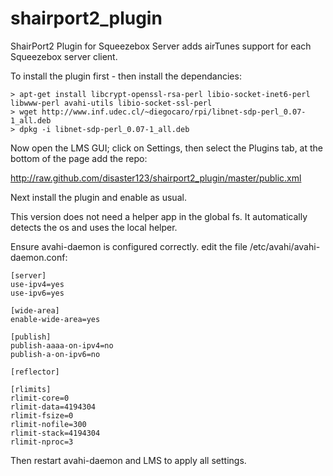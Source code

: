 shairport2_plugin
================

ShairPort2 Plugin for Squeezebox Server adds airTunes support for each Squeezebox server client.

To install the plugin first - then install the dependancies:

    > apt-get install libcrypt-openssl-rsa-perl libio-socket-inet6-perl libwww-perl avahi-utils libio-socket-ssl-perl
    > wget http://www.inf.udec.cl/~diegocaro/rpi/libnet-sdp-perl_0.07-1_all.deb
    > dpkg -i libnet-sdp-perl_0.07-1_all.deb

Now open the LMS GUI; click on Settings, then select the Plugins tab, at the bottom of the page add the repo:

http://raw.github.com/disaster123/shairport2_plugin/master/public.xml

Next install the plugin and enable as usual.

This version does not need a helper app in the global fs. It automatically detects the os and uses
the local helper.
  
Ensure avahi-daemon is configured correctly. edit the file /etc/avahi/avahi-daemon.conf:

    [server]
    use-ipv4=yes
    use-ipv6=yes
    
    [wide-area]
    enable-wide-area=yes
    
    [publish]
    publish-aaaa-on-ipv4=no
    publish-a-on-ipv6=no
    
    [reflector]
    
    [rlimits]
    rlimit-core=0
    rlimit-data=4194304
    rlimit-fsize=0
    rlimit-nofile=300
    rlimit-stack=4194304
    rlimit-nproc=3
  
Then restart avahi-daemon and LMS to apply all settings.

